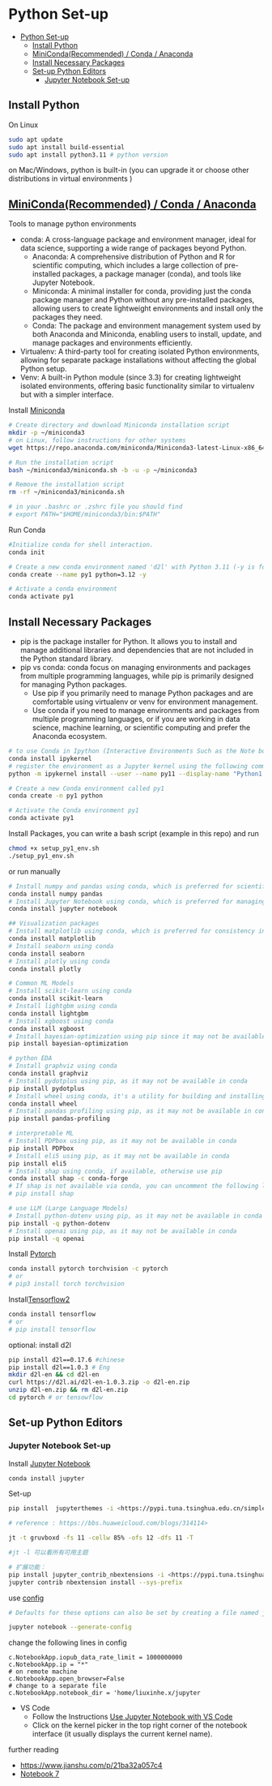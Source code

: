
# Python Set-up

- [Python Set-up](#python-set-up)
  - [Install Python](#install-python)
  - [MiniConda(Recommended) / Conda / Anaconda](#minicondarecommended--conda--anaconda)
  - [Install Necessary Packages](#install-necessary-packages)
  - [Set-up Python Editors](#set-up-python-editors)
    - [Jupyter Notebook Set-up](#jupyter-notebook-set-up)


## Install Python

On Linux

```bash
sudo apt update
sudo apt install build-essential
sudo apt install python3.11 # python version
```

on Mac/Windows, python is built-in (you can upgrade it or choose other distributions in virtual environments )

## [MiniConda(Recommended) / Conda / Anaconda](https://towardsdatascience.com/managing-project-specific-environments-with-conda-b8b50aa8be0e)

Tools to manage python environments

- conda: A cross-language package and environment manager, ideal for data science, supporting a wide range of packages beyond Python.
  - Anaconda: A comprehensive distribution of Python and R for scientific computing, which includes a large collection of pre-installed packages, a package manager (conda), and tools like Jupyter Notebook.
  - Miniconda: A minimal installer for conda, providing just the conda package manager and Python without any pre-installed packages, allowing users to create lightweight environments and install only the packages they need.
  - Conda: The package and environment management system used by both Anaconda and Miniconda, enabling users to install, update, and manage packages and environments efficiently.
- Virtualenv: A third-party tool for creating isolated Python environments, allowing for separate package installations without affecting the global Python setup.
- Venv: A built-in Python module (since 3.3) for creating lightweight isolated environments, offering basic functionality similar to virtualenv but with a simpler interface.

Install [Miniconda](https://docs.anaconda.com/free/miniconda/)

```bash
# Create directory and download Miniconda installation script
mkdir -p ~/miniconda3
# on Linux, follow instructions for other systems
wget https://repo.anaconda.com/miniconda/Miniconda3-latest-Linux-x86_64.sh -O ~/miniconda3/miniconda.sh

# Run the installation script
bash ~/miniconda3/miniconda.sh -b -u -p ~/miniconda3

# Remove the installation script
rm -rf ~/miniconda3/miniconda.sh

# in your .bashrc or .zshrc file you should find
# export PATH="$HOME/miniconda3/bin:$PATH"

```

Run Conda

```bash
#Initialize conda for shell interaction.
conda init 

# Create a new conda environment named 'd2l' with Python 3.11 (-y is for "yes" in all choices)
conda create --name py1 python=3.12 -y

# Activate a conda environment
conda activate py1

```

## Install Necessary Packages

- pip is the package installer for Python. It allows you to install and manage additional libraries and dependencies that are not included in the Python standard library.
- pip vs conda: conda focus on managing environments and packages from multiple programming languages, while pip is primarily designed for managing Python packages.
  - Use pip if you primarily need to manage Python packages and are comfortable using virtualenv or venv for environment management.
  - Use conda if you need to manage environments and packages from multiple programming languages, or if you are working in data science, machine learning, or scientific computing and prefer the Anaconda ecosystem.

```bash
# to use Conda in Ipython (Interactive Environments Such as the Note books)
conda install ipykernel
# register the environment as a Jupyter kernel using the following command, so it can be selected by jupyter notebooks
python -m ipykernel install --user --name py11 --display-name "Python1 (py12)"

# Create a new Conda environment called py1
conda create -n py1 python

# Activate the Conda environment py1
conda activate py1
```

Install Packages, you can write a bash script (example in this repo) and run 

```bash
chmod +x setup_py1_env.sh
./setup_py1_env.sh
```

or run manually

```bash
# Install numpy and pandas using conda, which is preferred for scientific packages
conda install numpy pandas
# Install Jupyter Notebook using conda, which is preferred for managing environments
conda install jupyter notebook

## Visualization packages
# Install matplotlib using conda, which is preferred for consistency in managing packages
conda install matplotlib
# Install seaborn using conda
conda install seaborn
# Install plotly using conda
conda install plotly

# Common ML Models
# Install scikit-learn using conda
conda install scikit-learn
# Install lightgbm using conda
conda install lightgbm
# Install xgboost using conda
conda install xgboost
# Install bayesian-optimization using pip since it may not be available in conda
pip install bayesian-optimization

# python EDA
# Install graphviz using conda
conda install graphviz
# Install pydotplus using pip, as it may not be available in conda
pip install pydotplus
# Install wheel using conda, it's a utility for building and installing Python packages
conda install wheel
# Install pandas profiling using pip, as it may not be available in conda
pip install pandas-profiling

# interpretable ML
# Install PDPbox using pip, as it may not be available in conda
pip install PDPbox
# Install eli5 using pip, as it may not be available in conda
pip install eli5
# Install shap using conda, if available, otherwise use pip
conda install shap -c conda-forge
# If shap is not available via conda, you can uncomment the following line:
# pip install shap

# use LLM (Large Language Models)
# Install python-dotenv using pip, as it may not be available in conda
pip install -q python-dotenv
# Install openai using pip, as it may not be available in conda
pip install -q openai
```

Install [Pytorch](https://pytorch.org/get-started/locally/#anaconda)

```bash
conda install pytorch torchvision -c pytorch
# or 
# pip3 install torch torchvision
```

Install[Tensorflow2](https://www.tensorflow.org/install)

```bash
conda install tensorflow
# or
# pip install tensorflow
```

optional: install d2l

```bash
pip install d2l==0.17.6 #chinese
pip install d2l==1.0.3 # Eng
mkdir d2l-en && cd d2l-en
curl https://d2l.ai/d2l-en-1.0.3.zip -o d2l-en.zip
unzip d2l-en.zip && rm d2l-en.zip
cd pytorch # or tensowflow

```

## Set-up Python Editors

### Jupyter Notebook Set-up


Install [Jupyter Notebook](https://test-jupyter.readthedocs.io/en/latest/install.html)

```bash
conda install jupyter
```

Set-up

```bash
pip install  jupyterthemes -i <https://pypi.tuna.tsinghua.edu.cn/simple>

# reference : https://bbs.huaweicloud.com/blogs/314114>

jt -t gruvboxd -fs 11 -cellw 85% -ofs 12 -dfs 11 -T

#jt -l 可以看所有可用主题

# 扩展功能：
pip install jupyter_contrib_nbextensions -i <https://pypi.tuna.tsinghua.edu.cn/simple>
jupyter contrib nbextension install --sys-prefix

```

use [config](https://jupyter-notebook.readthedocs.io/en/5.7.4/config.html)

```bash
# Defaults for these options can also be set by creating a file named jupyter_notebook_config.py in your Jupyter folder. The Jupyter folder is in your home directory, ~/.jupyter.

jupyter notebook --generate-config

```

change the following lines in config

```plaintext
c.NotebookApp.iopub_data_rate_limit = 1000000000
c.NotebookApp.ip = "*"
# on remote machine
c.NotebookApp.open_browser=False
# change to a separate file
c.NotebookApp.notebook_dir = 'home/liuxinhe.x/jupyter
```

- VS Code
  - Follow the Instructions [Use Jupyter Notebook with VS Code](https://code.visualstudio.com/docs/datascience/jupyter-notebooks)
  - Click on the kernel picker in the top right corner of the notebook interface (it usually displays the current kernel name).

further reading

- https://www.jianshu.com/p/21ba32a057c4
- [Notebook 7](https://jupyter-notebook.readthedocs.io/en/latest/migrate_to_notebook7.html)